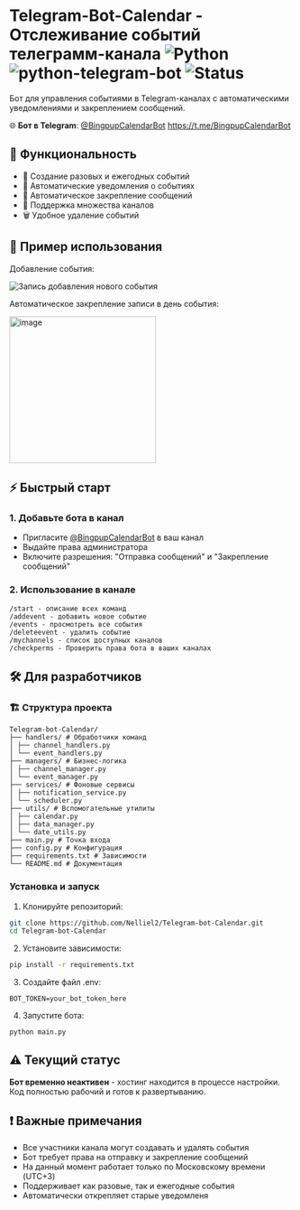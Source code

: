 # Telegram-Bot-Calendar - Отслеживание событий телеграмм-канала ![Python](https://img.shields.io/badge/Python-3.8+-blue?style=flat-square&logo=python) ![python-telegram-bot](https://img.shields.io/badge/python--telegram--bot-22.5-2CA5E0?style=flat-square&logo=telegram) ![Status](https://img.shields.io/badge/Status-Inactive-red?style=flat-square)

Бот для управления событиями в Telegram-каналах с автоматическими уведомлениями и закреплением сообщений.

🌐 **Бот в Telegram**: [@BingpupCalendarBot](https://t.me/BingpupCalendarBot)
https://t.me/BingpupCalendarBot

## 🚀 Функциональность

- 📅 Создание разовых и ежегодных событий
- 🔔 Автоматические уведомления о событиях
- 📌 Автоматическое закрепление сообщений
- 👥 Поддержка множества каналов
- 🗑️ Удобное удаление событий

## 📸 Пример использования

Добавление события:

![Запись добавления нового события](https://github.com/user-attachments/assets/93544218-136a-470a-93fa-4e1def68556d)

Автоматическое закрепление записи в день события:

<img width="260" alt="image" src="https://github.com/user-attachments/assets/6b36ad7d-276c-48e5-ae39-92dd1a67844c" />

## ⚡ Быстрый старт

### 1. Добавьте бота в канал
- Пригласите [@BingpupCalendarBot](https://t.me/BingpupCalendarBot) в ваш канал
- Выдайте права администратора
- Включите разрешения: "Отправка сообщений" и "Закрепление сообщений"
  
### 2. Использование в канале
```
/start - описание всех команд
/addevent - добавить новое событие
/events - просмотреть все события
/deleteevent - удалить событие
/mychannels - список доступных каналов
/checkperms - Проверить права бота в ваших каналах
```

## 🛠️ Для разработчиков

### 🏗️ Структура проекта
```
Telegram-bot-Calendar/
├── handlers/ # Обработчики команд
│ ├── channel_handlers.py
│ └── event_handlers.py
├── managers/ # Бизнес-логика
│ ├── channel_manager.py
│ └── event_manager.py
├── services/ # Фоновые сервисы
│ ├── notification_service.py
│ └── scheduler.py
├── utils/ # Вспомогательные утилиты
│ ├── calendar.py
│ ├── data_manager.py
│ └── date_utils.py
├── main.py # Точка входа
├── config.py # Конфигурация
├── requirements.txt # Зависимости
└── README.md # Документация
```

### Установка и запуск

1. Клонируйте репозиторий:
```bash
git clone https://github.com/Nelliel2/Telegram-bot-Calendar.git
cd Telegram-bot-Calendar
```

2. Установите зависимости:
```bash
pip install -r requirements.txt
```

3. Создайте файл .env:
```env
BOT_TOKEN=your_bot_token_here
```

4. Запустите бота:
```bash
python main.py
```   
## ⚠️ Текущий статус
**Бот временно неактивен** - хостинг находится в процессе настройки. Код полностью рабочий и готов к развертыванию.

## ❗ Важные примечания
* Все участники канала могут создавать и удалять события
* Бот требует права на отправку и закрепление сообщений
* На данный момент работает только по Московскому времени (UTC+3)
* Поддерживает как разовые, так и ежегодные события
* Автоматически открепляет старые уведомленя
